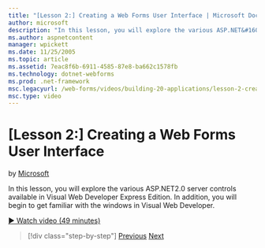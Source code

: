 ```yaml
---
title: "[Lesson 2:] Creating a Web Forms User Interface | Microsoft Docs"
author: microsoft
description: "In this lesson, you will explore the various ASP.NET&#160;2.0 server controls available in Visual Web Developer Express Edition. In addition, you will begin..."
ms.author: aspnetcontent
manager: wpickett
ms.date: 11/25/2005
ms.topic: article
ms.assetid: 7eac8f6b-6911-4585-87e8-ba662c1578fb
ms.technology: dotnet-webforms
ms.prod: .net-framework
msc.legacyurl: /web-forms/videos/building-20-applications/lesson-2-creating-a-web-forms-user-interface
msc.type: video
---
```

[Lesson 2:] Creating a Web Forms User Interface
====================
by [Microsoft](https://github.com/microsoft)

In this lesson, you will explore the various ASP.NET2.0 server controls available in Visual Web Developer Express Edition. In addition, you will begin to get familiar with the windows in Visual Web Developer.

[&#9654; Watch video (49 minutes)](https://channel9.msdn.com/Blogs/ASP-NET-Site-Videos/lesson-2-creating-a-web-forms-user-interface)

>[!div class="step-by-step"]
[Previous](lesson-1-getting-started-with-visual-web-developer-express.md)
[Next](lesson-3-understanding-more-about-events-and-postback.md)